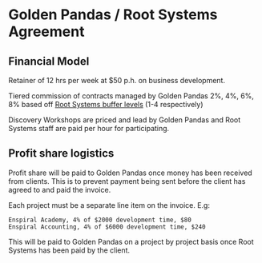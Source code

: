 # Golden Pandas / Root Systems Agreement

## Financial Model

Retainer of 12 hrs per week at $50 p.h. on business development.

Tiered commission of contracts managed by Golden Pandas 2%, 4%, 6%, 8% based off [Root Systems buffer levels](./financial_agreement.md) (1-4 respectively)

Discovery Workshops are priced and lead by Golden Pandas and Root Systems staff are paid per hour for participating. 

## Profit share logistics

Profit share will be paid to Golden Pandas once money has been received from clients. This is to prevent payment being sent before the client has agreed to and paid the invoice.

Each project must be a separate line item on the invoice. E.g:

```
Enspiral Academy, 4% of $2000 development time, $80
Enspiral Accounting, 4% of $6000 development time, $240
```

This will be paid to Golden Pandas on a project by project basis once Root Systems has been paid by the client.
